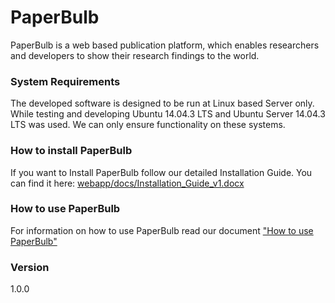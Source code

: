 # PaperBulb

PaperBulb is a web based publication platform, which enables researchers and developers to show their research findings to the world. 

### System Requirements

The developed software is designed to be run at Linux based Server only. While testing and developing Ubuntu 14.04.3 LTS and Ubuntu Server 14.04.3 LTS was used. We can only ensure functionality on these systems. 

### How to install PaperBulb

If you want to Install PaperBulb follow our detailed Installation Guide. You can find it here: [webapp/docs/Installation_Guide_v1.docx](https://github.com/McMorri/Geosoftware_II/blob/master/webapp/docs/Installation_Guide_v1.docx)

### How to use PaperBulb

For information on how to use PaperBulb read our document ["How to use PaperBulb"](https://github.com/McMorri/Geosoftware_II/blob/master/webapp/docs/HowToPaperBulb)

### Version

1.0.0
